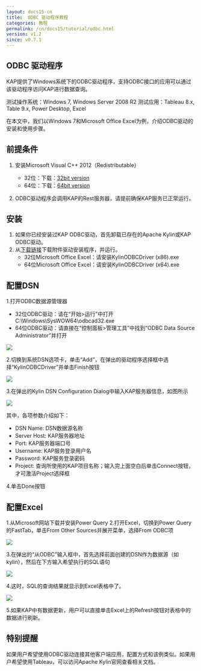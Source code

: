 ```yaml
---
layout: docs15-cn
title:  ODBC 驱动程序教程
categories: 教程
permalink: /cn/docs15/tutorial/odbc.html
version: v1.2
since: v0.7.1
---
```


## ODBC 驱动程序

KAP提供了Windows系统下的ODBC驱动程序，支持ODBC接口的应用可以通过该驱动程序访问KAP进行数据查询。

测试操作系统：Windows 7, Windows Server 2008 R2
测试应用：Tableau 8.x, Table 9.x, Power Desktop, Excel

在本文中，我们以Windows 7和Microsoft Office Excel为例，介绍ODBC驱动的安装和使用步骤。

## 前提条件
1. 安装Microsoft Visual C++ 2012（Redistributable）
   * 32位：下载：[32bit version](http://download.microsoft.com/download/1/6/B/16B06F60-3B20-4FF2-B699-5E9B7962F9AE/VSU_4/vcredist_x86.exe) 
   * 64位：下载：[64bit version](http://download.microsoft.com/download/1/6/B/16B06F60-3B20-4FF2-B699-5E9B7962F9AE/VSU_4/vcredist_x64.exe)

2. ODBC驱动程序会调用KAP的Rest服务器，请提前确保KAP服务已正常运行。

## 安装
1. 如果你已经安装过KAP ODBC驱动，首先卸载已存在的Apache Kylin或KAP ODBC驱动。
2. 从[下载链接](http://kylin.apache.org/download)下载附件驱动安装程序，并运行。
   * 32位Microsoft Office Excel：请安装KylinODBCDriver (x86).exe
   * 64位Microsoft Office Excel：请安装KylinODBCDriver (x64).exe

## 配置DSN
1.打开ODBC数据源管理器
   * 32位ODBC驱动：请在“开始>运行”中打开C:\Windows\SysWOW64\odbcad32.exe
   * 64位ODBC驱动：请直接在“控制面板>管理工具”中找到“ODBC Data Source Administrator”并打开
  
![](images/odbc/01.png)

2.切换到系统DSN选项卡，单击“Add”，在弹出的驱动程序选择框中选择“KylinODBCDriver”并单击Finish按钮

![](images/odbc/02.png)

3.在弹出的Kylin DSN Configuration Dialog中输入KAP服务器信息，如图所示

![](images/odbc/03.png)

其中，各项参数介绍如下：

* DSN Name: DSN数据源名称
* Server Host: KAP服务器地址
* Port: KAP服务器端口号
* Username: KAP服务登录用户名
* Password: KAP服务登录密码
* Project: 查询所使用的KAP项目名称；输入完上面空白后单击Connect按钮，才可激活Project选择框

4.单击Done按钮

## 配置Excel
1.从Microsoft网站下载并安装Power Query
2.打开Excel，切换到Power Query的FastTab，单击From Other Sources并展开菜单，选择From ODBC项

![](images/odbc/04.png)

3.在弹出的“从ODBC”输入框中，首先选择前面创建的DSN作为数据源（如kylin），然后在下方输入希望执行的SQL语句

![](images/odbc/05.png)

4.这时，SQL的查询结果就显示到Excel表格中了。

![](images/odbc/06.png)

5.如果KAP中有数据更新，用户可以直接单击Excel上的Refresh按钮对表格中的数据进行刷新。

## 特别提醒
如果用户希望使用ODBC驱动连接其他客户端应用，配置方式和该例类似。如果用户希望使用Tableau，可以访问Apache Kylin官网查看相关文档。
